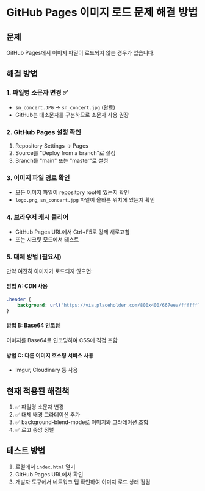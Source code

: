 # GitHub Pages 이미지 로드 문제 해결 방법

## 문제
GitHub Pages에서 이미지 파일이 로드되지 않는 경우가 있습니다.

## 해결 방법

### 1. 파일명 소문자 변경 ✅
- `sn_concert.JPG` → `sn_concert.jpg` (완료)
- GitHub는 대소문자를 구분하므로 소문자 사용 권장

### 2. GitHub Pages 설정 확인
1. Repository Settings → Pages
2. Source를 "Deploy from a branch"로 설정
3. Branch를 "main" 또는 "master"로 설정

### 3. 이미지 파일 경로 확인
- 모든 이미지 파일이 repository root에 있는지 확인
- `logo.png`, `sn_concert.jpg` 파일이 올바른 위치에 있는지 확인

### 4. 브라우저 캐시 클리어
- GitHub Pages URL에서 Ctrl+F5로 강제 새로고침
- 또는 시크릿 모드에서 테스트

### 5. 대체 방법 (필요시)
만약 여전히 이미지가 로드되지 않으면:

#### 방법 A: CDN 사용
```css
.header {
    background: url('https://via.placeholder.com/800x400/667eea/ffffff?text=Concert+Background');
}
```

#### 방법 B: Base64 인코딩
이미지를 Base64로 인코딩하여 CSS에 직접 포함

#### 방법 C: 다른 이미지 호스팅 서비스 사용
- Imgur, Cloudinary 등 사용

## 현재 적용된 해결책
1. ✅ 파일명 소문자 변경
2. ✅ 대체 배경 그라데이션 추가
3. ✅ background-blend-mode로 이미지와 그라데이션 조합
4. ✅ 로고 중앙 정렬

## 테스트 방법
1. 로컬에서 `index.html` 열기
2. GitHub Pages URL에서 확인
3. 개발자 도구에서 네트워크 탭 확인하여 이미지 로드 상태 점검



